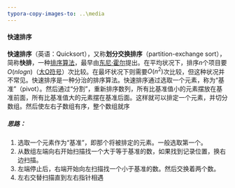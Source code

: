 ```yaml
---
typora-copy-images-to: ..\media
---
```


#### 快速排序

**快速排序**（英语：Quicksort），又称**划分交换排序**（partition-exchange sort），简称**快排**，一种[排序算法](https://zh.wikipedia.org/wiki/排序算法)，最早由[东尼·霍尔](https://zh.wikipedia.org/wiki/東尼·霍爾)提出。在平均状况下，排序$n$个项目要$O(nlogn)$（[大O符号](https://zh.wikipedia.org/wiki/大O符号)）次比较。在最坏状况下则需要$O(n^2)$次比较，但这种状况并不常见。快速排序是一种分治的排序算法。快速排序通过选取一个元素，称为“基准”（pivot）。然后通过“分割”，重新排序数列，所有比基准值小的元素摆放在基准前面，所有比基准值大的元素摆在基准后面。这样就可以排定一个元素，并切分数组。然后使左右子数组有序，整个数组就序

##### 思路：

1. 选取一个元素作为“基准”，即那个将被排定的元素。一般选取第一个。
2. 从数组左端向右开始扫描找一个大于等于基准的数，如果找到记录位置，换右边扫描。
3. 左端停止后，右端开始向左扫描找一个小于基准的数。然后交换着两个数。
4. 左右交替扫描直到左右指针相遇





